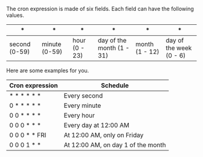 The cron expression is made of six fields. Each field can have the following values.

| *             | *             | *             | *                         | *              | *                       |
|---------------|---------------|---------------|---------------------------|----------------|-------------------------|
| second (0-59) | minute (0-59) | hour (0 - 23) | day of the month (1 - 31) | month (1 - 12) | day of the week (0 - 6) |

Here are some examples for you.

| Cron expression | Schedule                            |
|-----------------|-------------------------------------|
| * * * * * *     | Every second                        |
| 0 * * * * *     | 	Every minute                       |
| 0 0 * * * *     | 	Every hour                         |
| 0 0 0 * * *     | 	Every day at 12:00 AM              |
| 0 0 0 * * FRI   | At 12:00 AM, only on Friday         |
| 0 0 0 1 * *     | 	At 12:00 AM, on day 1 of the month |
